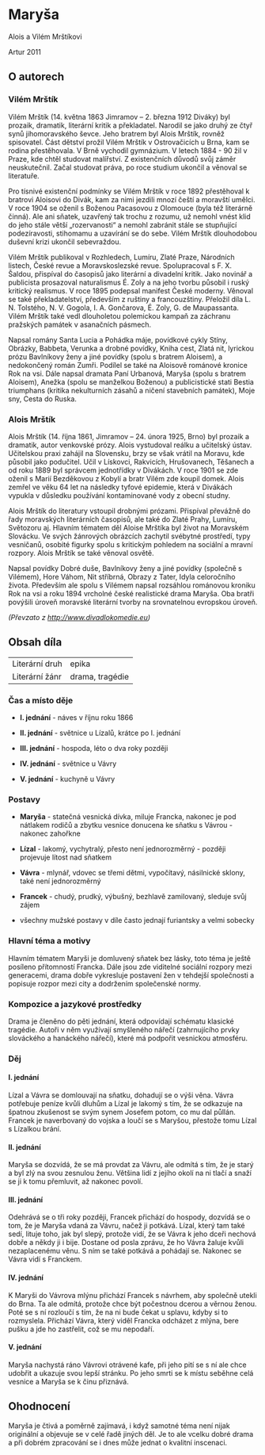 # Maryša

Alois a Vilém Mrštíkovi

Artur 2011

## O autorech

### Vilém Mrštík

Vilém Mrštík (14. května 1863 Jimramov – 2. března 1912 Diváky) byl prozaik, dramatik, literární kritik a překladatel. Narodil se jako druhý ze čtyř synů jihomoravského ševce. Jeho bratrem byl Alois Mrštík, rovněž spisovatel. Část dětství prožil Vilém Mrštík v Ostrovačicích u Brna, kam se rodina přestěhovala. V Brně vychodil gymnázium. V letech 1884 - 90 žil v Praze, kde chtěl studovat malířství. Z existenčních důvodů svůj záměr neuskutečnil. Začal studovat práva, po roce studium ukončil a věnoval se literatuře.

Pro tísnivé existenční podmínky se Vilém Mrštík v roce 1892 přestěhoval k bratrovi Aloisovi do Divák, kam za nimi jezdili mnozí čeští a moravští umělci. V roce 1904 se oženil s Boženou Pacasovou z Olomouce (byla též literárně činná). Ale ani sňatek, uzavřený tak trochu z rozumu, už nemohl vnést klid do jeho stále větší „rozervanosti“ a nemohl zabránit stále se stupňující podezíravosti, stihomamu a uzavírání se do sebe. Vilém Mrštík dlouhodobou duševní krizi ukončil sebevraždou.

Vilém Mrštík publikoval v Rozhledech, Lumíru, Zlaté Praze, Národních listech, České revue a Moravskoslezské revue. Spolupracoval s F. X. Šaldou, přispíval do časopisů jako literární a divadelní kritik. Jako novinář a publicista prosazoval naturalismus É. Zoly a na jeho tvorbu působil i ruský kritický realismus. V roce 1895 podepsal manifest České moderny. Věnoval se také překladatelství, především z ruštiny a francouzštiny. Přeložil díla L. N. Tolstého, N. V. Gogola, I. A. Gončarova, É. Zoly, G. de Maupassanta. Vilém Mrštík také vedl dlouholetou polemickou kampaň za záchranu pražských památek v asanačních pásmech.

Napsal romány Santa Lucia a Pohádka máje, povídkové cykly Stíny, Obrázky, Babbeta, Verunka a drobné povídky, Kniha cest, Zlatá nit, lyrickou prózu Bavlníkovy ženy a jiné povídky (spolu s bratrem Aloisem), a nedokončený román Zumři. Podílel se také na Aloisově románové kronice Rok na vsi. Dále napsal dramata Paní Urbanová, Maryša (spolu s bratrem Aloisem), Anežka (spolu se manželkou Boženou) a publicistické stati Bestia triumphans (kritika nekulturních zásahů a ničení stavebních památek), Moje sny, Cesta do Ruska.

### Alois Mrštík

Alois Mrštík (14. října 1861, Jimramov – 24. února 1925, Brno) byl prozaik a dramatik, autor venkovské prózy. Alois vystudoval reálku a učitelský ústav. Učitelskou praxi zahájil na Slovensku, brzy se však vrátil na Moravu, kde působil jako podučitel. Učil v Lískovci, Rakvicích, Hrušovanech, Těšanech a od roku 1889 byl správcem jednotřídky v Divákách. V roce 1901 se zde oženil s Marií Bezděkovou z Kobylí a bratr Vilém zde koupil domek. Alois zemřel ve věku 64 let na následky tyfové epidemie, která v Divákách vypukla v důsledku používání kontaminované vody z obecní studny.

Alois Mrštík do literatury vstoupil drobnými prózami. Přispíval převážně do řady moravských literárních časopisů, ale také do Zlaté Prahy, Lumíru, Světozoru aj. Hlavním tématem děl Aloise Mrštíka byl život na Moravském Slovácku. Ve svých žánrových obrázcích zachytil svébytné prostředí, typy vesničanů, osobité figurky spolu s kritickým pohledem na sociální a mravní rozpory. Alois Mrštík se také věnoval osvětě.

Napsal povídky Dobré duše, Bavlníkovy ženy a jiné povídky (společně s Vilémem), Hore Váhom, Nit stříbrná, Obrazy z Tater, Idyla celoročního života. Především ale spolu s Vilémem napsal rozsáhlou románovou kroniku Rok na vsi a roku 1894 vrcholné české realistické drama Maryša.
Oba bratři povýšili úroveň moravské literární tvorby na srovnatelnou evropskou úroveň.

*(Převzato z http://www.divadlokomedie.eu)*

## Obsah díla
|||
|-------------------|------|
|Literární druh|epika|
|Literární žánr|drama, tragédie|

### Čas a místo děje

- **I. jednání** - náves v říjnu roku 1866

- **II. jednání** - světnice u Lízalů, krátce po I. jednání

- **III. jednání** - hospoda, léto o dva roky později

- **IV. jednání** - světnice u Vávry

- **V. jednání** - kuchyně u Vávry

### Postavy

- **Maryša** - statečná vesnická dívka, miluje Francka, nakonec je pod nátlakem rodičů a zbytku vesnice donucena ke sňatku s Vávrou - nakonec zahořkne

- **Lízal** - lakomý, vychytralý, přesto není jednorozměrný - později projevuje lítost nad sňatkem

- **Vávra** - mlynář, vdovec se třemi dětmi, vypočítavý, násilnické sklony, také není jednorozměrný

- **Francek** - chudý, prudký, výbušný, bezhlavě zamilovaný, sleduje svůj zájem

- všechny mužské postavy v díle často jednají furiantsky a velmi sobecky

### Hlavní téma a motivy

Hlavním tématem Maryši je domluvený sňatek bez lásky, toto téma je ještě posíleno přítomností Francka. Dále jsou zde viditelné sociální rozpory mezi generacemi, drama dobře vykresluje postavení žen v tehdejší společnosti a popisuje rozpor mezi city a dodržením společenské normy.

### Kompozice a jazykové prostředky

Drama je členěno do pěti jednání, která odpovídají schématu klasické tragédie. Autoři v něm využívají smyšleného nářečí (zahrnujícího prvky slováckého a hanáckého nářečí), které má podpořit vesnickou atmosféru.

### Děj

#### I. jednání

Lízal a Vávra se domlouvají na sňatku, dohadují se o výši věna. Vávra potřebuje peníze kvůli dluhům a Lízal je lakomý s tím, že se odkazuje na špatnou zkušenost se svým synem Josefem potom, co mu dal půllán. Francek je naverbovaný do vojska a loučí se s Maryšou, přestože tomu Lízal s Lízalkou brání.

#### II. jednání

Maryša se dozvídá, že se má provdat za Vávru, ale odmítá s tím, že je starý a byl zlý na svou zesnulou ženu. Většina lidí z jejího okolí na ni tlačí a snaží se ji k tomu přemluvit, až nakonec povolí.

#### III. jednání

Odehrává se o tři roky později, Francek přichází do hospody, dozvídá se o tom, že je Maryša vdaná za Vávru, načež ji potkává. Lízal, který tam také sedí, lituje toho, jak byl slepý, protože vidí, že se Vávra k jeho dceři nechová dobře a někdy ji i bije. Dostane od posla zprávu, že ho Vávra žaluje kvůli nezaplacenému věnu. S ním se také potkává a pohádají se. Nakonec se Vávra vidí s Franckem.

#### IV. jednání

K Maryši do Vávrova mlýnu přichází Francek s návrhem, aby společně utekli do Brna. Ta ale odmítá, protože chce být počestnou dcerou a věrnou ženou. Poté se s ní rozloučí s tím, že na ni bude čekat u splavu, kdyby si to rozmyslela. Přichází Vávra, který viděl Francka odcházet z mlýna, bere pušku a jde ho zastřelit, což se mu nepodaří.

#### V. jednání

Maryša nachystá ráno Vávrovi otrávené kafe, při jeho pití se s ní ale chce udobřit a ukazuje svou lepší stránku. Po jeho smrti se k místu seběhne celá vesnice a Maryša se k činu přiznává.

## Ohodnocení

Maryša je čtivá a poměrně zajímavá, i když samotné téma není nijak originální a objevuje se v celé řadě jiných děl. Je to ale vcelku dobré drama a při dobrém zpracování se i dnes může jednat o kvalitní inscenaci.
